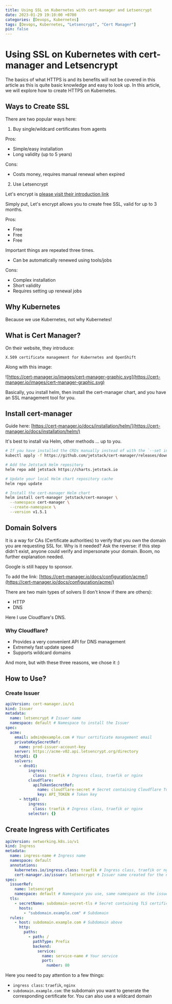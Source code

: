 ```yaml
---
title: Using SSL on Kubernetes with cert-manager and Letsencrypt
date: 2023-01-29 19:10:00 +0700
categories: [Devops, Kubernetes]
tags: [Devops, Kubernetes, "Letsencrypt", "Cert Manager"]
pin: false
---
```


# Using SSL on Kubernetes with cert-manager and Letsencrypt

The basics of what HTTPS is and its benefits will not be covered in this article as this is quite basic knowledge and easy to look up. In this article, we will explore how to create HTTPS on Kubernetes.

## Ways to Create SSL

There are two popular ways here:

1. Buy single/wildcard certificates from agents

Pros:

- Simple/easy installation
- Long validity (up to 5 years)

Cons:

- Costs money, requires manual renewal when expired

2. Use Letsencrypt

Let's encrypt is [please visit their introduction link](https://letsencrypt.org/about/)

Simply put, Let's encrypt allows you to create free SSL, valid for up to 3 months.

Pros:

- Free
- Free
- Free

Important things are repeated three times.

- Can be automatically renewed using tools/jobs

Cons:

- Complex installation
- Short validity
- Requires setting up renewal jobs

## Why Kubernetes

Because we use Kubernetes, not why Kubernetes!

## What is Cert Manager?

On their website, they introduce:

```
X.509 certificate management for Kubernetes and OpenShift
```

Along with this image:

![https://cert-manager.io/images/cert-manager-graphic.svg](https://cert-manager.io/images/cert-manager-graphic.svg)

Basically, you install helm, then install the cert-manager chart, and you have an SSL management tool for you.

## Install cert-manager

Guide here: [https://cert-manager.io/docs/installation/helm/](https://cert-manager.io/docs/installation/helm/)

It's best to install via Helm, other methods ... up to you.

```bash
# If you have installed the CRDs manually instead of with the `--set installCRDs=true` option added to your Helm install command, you should upgrade your CRD resources before upgrading the Helm chart:
kubectl apply -f https://github.com/jetstack/cert-manager/releases/download/v1.5.1/cert-manager.crds.yaml

# Add the Jetstack Helm repository
helm repo add jetstack https://charts.jetstack.io

# Update your local Helm chart repository cache
helm repo update

# Install the cert-manager Helm chart
helm install cert-manager jetstack/cert-manager \
  --namespace cert-manager \
  --create-namespace \
  --version v1.5.1
```

## Domain Solvers

It is a way for CAs (Certificate authorities) to verify that you own the domain you are requesting SSL for. Why is it needed?
Ask the reverse: if this step didn't exist, anyone could verify and impersonate your domain.
Boom, no further explanation needed.

Google is still happy to sponsor.

To add the link: [https://cert-manager.io/docs/configuration/acme/](https://cert-manager.io/docs/configuration/acme/)

There are two main types of solvers (I don't know if there are others):

- HTTP
- DNS

Here I use Cloudflare's DNS.

### Why Cloudflare?

- Provides a very convenient API for DNS management
- Extremely fast update speed
- Supports wildcard domains

And more, but with these three reasons, we chose it :)

## How to Use?

### Create Issuer

```yaml
apiVersion: cert-manager.io/v1
kind: Issuer
metadata:
  name: letsencrypt # Issuer name
  namespace: default # Namespace to install the Issuer
spec:
  acme:
    email: admin@example.com # Your certificate management email
    privateKeySecretRef:
      name: prod-issuer-account-key
    server: https://acme-v02.api.letsencrypt.org/directory
    http01: {}
    solvers:
      - dns01:
          ingress:
            class: traefik # Ingress class, traefik or nginx
          cloudflare:
            apiTokenSecretRef:
              name: cloudflare-secret # Secret containing Cloudflare Token
              key: API_TOKEN # Token key
      - http01:
          ingress:
            class: traefik # Ingress class, traefik or nginx
          selector: {}
```

## Create Ingress with Certificates

```yaml
apiVersion: networking.k8s.io/v1
kind: Ingress
metadata:
  name: ingress-name # Ingress name
  namespace: default
  annotations:
    kubernetes.io/ingress.class: traefik # Ingress class, traefik or nginx
    cert-manager.io/issuer: letsencrypt # Issuer name created for the namespace
spec:
  issuerRef:
    name: letsencrypt
    namespace: default # Namespace you use, same namespace as the issuer
  tls:
    - secretName: subdomain-secret-tls # Secret containing TLS certificate
      hosts:
        - "subdomain.example.com" # Subdomain
  rules:
    - host: subdomain.example.com # Subdomain above
      http:
        paths:
          - path: /
            pathType: Prefix
            backend:
              service:
                name: service-name # Your service
                port:
                  number: 80
```

Here you need to pay attention to a few things:

- `ingress class`: `traefik`, `nginx`
- `subdomain.example.com`: the subdomain you want to generate the corresponding certificate for.
  You can also use a wildcard domain
